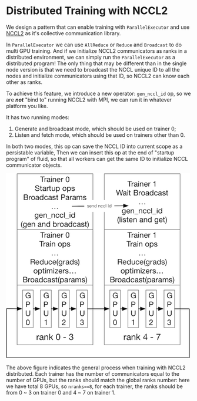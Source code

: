 # Distributed Training with NCCL2

We design a pattern that can enable training with `ParallelExecutor` and
use [NCCL2](https://developer.nvidia.com/nccl) as it's collective
communication library.

In `ParallelExecutor` we can use `AllReduce` or `Reduce` and `Broadcast`
to do multi GPU training. And if we initialize NCCL2 communicators as
ranks in a distributed environment, we can simply run the `ParallelExecutor`
as a distributed program! The only thing that may be different than in
the single node version is that we need to broadcast the NCCL unique ID
to all the nodes and initialize communicators using that ID, so NCCL2
can know each other as ranks.

To achieve this feature, we introduce a new operator: `gen_nccl_id` op,
so we are ***not*** "bind to" running NCCL2 with MPI, we can run it in
whatever platform you like.

It has two running modes:

1. Generate and broadcast mode, which should be used on trainer 0;
1. Listen and fetch mode, which should be used on trainers other than 0.

In both two modes, this op can save the NCCL ID into current scope as a
persistable variable, Then we can insert this op at the end of
"startup program" of fluid, so that all workers can get the same ID to
initialize NCCL communicator objects.

<img src="src/ncc2_design.png">

The above figure indicates the general process when training with NCCL2
distributed. Each trainer has the number of communicators equal to the
number of GPUs, but the ranks should match the global ranks number: here
we have total 8 GPUs, so `nranks==8`, for each trainer, the ranks should
be from 0 ~ 3 on trainer 0 and 4 ~ 7 on trainer 1.
